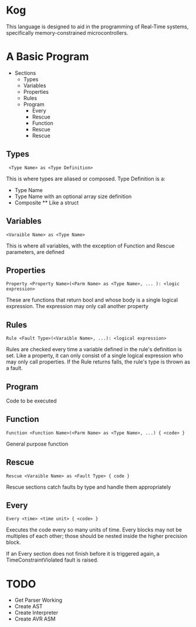 # Kog

This language is designed to aid in the programming of Real-Time systems, specifically memory-constrained microcontrollers.

# A Basic Program

* Sections
    * Types
    * Variables
    * Properties
    * Rules
    * Program
        * Every
         * Rescue
        * Function
         * Rescue
        * Rescue

## Types

` <Type Name> as <Type Definition>`

This is where types are aliased or composed. Type Definition is a:
* Type Name
* Type Name with an optional array size definition
* Composite
** Like a struct

## Variables

`<Varaible Name> as <Type Name>`

This is where all variables, with the exception of Function and Rescue parameters, are defined

## Properties

`Property <Property Name>(<Parm Name> as <Type Name>, ... ): <logic expression>`

These are functions that return bool and whose body is a single logical expression.  The expression may only call another property

## Rules

`Rule <Fault Type>(<Varaible Name>, ...): <logical expression>`

Rules are checked every time a variable defined in the rule's definition is set.  Like a property, it can only consist of a single logical expression who may only call properties.  If the Rule returns falls, the rule's type is thrown as a fault.

## Program

Code to be executed

## Function

`Function <Function Name>(<Parm Name> as <Type Name>, ...) { <code> }`

General purpose function

## Rescue

`Rescue <Varaible Name> as <Fault Type> { code }`

Rescue sections catch faults by type and handle them appropriately

## Every

`Every <time> <time unit> { <code> }`


Executes the code every so many units of time.  Every blocks may not be multiples of each other; those should be nested inside the higher precision block.

If an Every section does not finish before it is triggered again, a TimeConstraintViolated fault is raised.

# TODO

* Get Parser Working
* Create AST
* Create Interpreter
* Create AVR ASM
